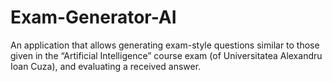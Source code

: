 # Exam-Generator-AI
An application that allows generating exam-style questions similar to those given in the “Artificial Intelligence” course exam (of Universitatea Alexandru Ioan Cuza), and evaluating a received answer.
